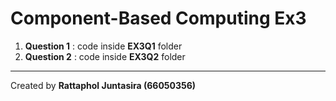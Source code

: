 # Component-Based Computing Ex3
1. **Question 1** : code inside **EX3Q1** folder
2. **Question 2** : code inside **EX3Q2** folder
---
Created by __Rattaphol Juntasira (66050356)__
